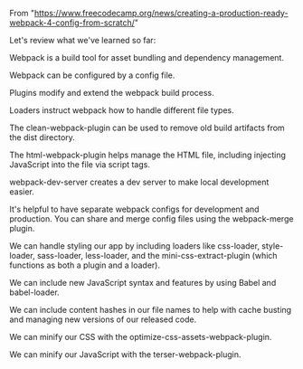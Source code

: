 From "https://www.freecodecamp.org/news/creating-a-production-ready-webpack-4-config-from-scratch/"

Let's review what we've learned so far:

Webpack is a build tool for asset bundling and dependency management.

Webpack can be configured by a config file.

Plugins modify and extend the webpack build process.

Loaders instruct webpack how to handle different file types.

The clean-webpack-plugin can be used to remove old build artifacts from the dist directory.

The html-webpack-plugin helps manage the HTML file, including injecting JavaScript into the file via script tags.

webpack-dev-server creates a dev server to make local development easier.

It's helpful to have separate webpack configs for development and production. You can share and merge config files using the webpack-merge plugin.

We can handle styling our app by including loaders like css-loader, style-loader, sass-loader, less-loader, and the mini-css-extract-plugin (which functions as both a plugin and a loader).

We can include new JavaScript syntax and features by using Babel and babel-loader.

We can include content hashes in our file names to help with cache busting and managing new versions of our released code.

We can minify our CSS with the optimize-css-assets-webpack-plugin.

We can minify our JavaScript with the terser-webpack-plugin.
